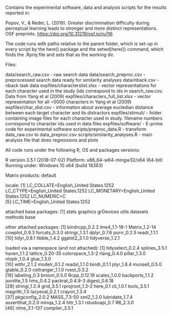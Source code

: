 Contains the experimental software, data and analysis scripts for the results reported in:

Popov, V., & Reder, L. (2019). Greater discrimination difficulty during perceptual learning leads to stronger and more distinct representations. OSF preprints. https://doi.org/10.31219/osf.io/ru7t6

The code runs with paths relative to the parent folder, which is set-up in every script by the here() package and the setwd(here()) command, which finds the .Rproj file and sets that as the working dir.

Files:

data/search_raw.csv - raw search data
data/search_preproc.csv - preprocessed search data ready for similarity analyses
data/nback.csv - nback task data
expfiles/characterslist.xlsx - vector representations for each character used in the study (ids correspond to ids in search_raw.csv. Data from Yang et al (2009)
expfiles/characters_full_list.xlsx - vector representation for all ~5000 characters in Yang et al (2009)
expfiles/char_dist.csv - information about average eucledian distance between each target character and its distractors
expfiles/stimuli/ - folder containing image files for each character used in study. filename numbers correspond to character ids used in data files
expfiles/software/ - E-prime code for experimental software
scripts/preproc_data.R - transform data_raw.csv to data_preproc.csv
scripts/similarity_analyses.R - main analysis file that does regressions and plots



All code runs under the following R, OS and packages versions:

R version 3.5.1 (2018-07-02)
Platform: x86_64-w64-mingw32/x64 (64-bit)
Running under: Windows 10 x64 (build 18363)

Matrix products: default

locale:
[1] LC_COLLATE=English_United States.1252  LC_CTYPE=English_United States.1252    LC_MONETARY=English_United States.1252 LC_NUMERIC=C                          
[5] LC_TIME=English_United States.1252    

attached base packages:
[1] stats     graphics  grDevices utils     datasets  methods   base     

other attached packages:
 [1] bindrcpp_0.2.2  lme4_1.1-18-1   Matrix_1.2-14   cowplot_0.9.3   forcats_0.3.0   stringr_1.3.1   dplyr_0.7.6     purrr_0.2.5     readr_1.1.1    
[10] tidyr_0.8.1     tibble_1.4.2    ggplot2_3.1.0   tidyverse_1.2.1

loaded via a namespace (and not attached):
 [1] tidyselect_0.2.4 splines_3.5.1    haven_1.1.2      lattice_0.20-35  colorspace_1.3-2 rlang_0.4.0      pillar_1.3.0     nloptr_1.0.4     glue_1.3.0      
[10] withr_2.1.2      modelr_0.1.2     readxl_1.1.0     bindr_0.1.1      plyr_1.8.4       munsell_0.5.0    gtable_0.2.0     cellranger_1.1.0 rvest_0.3.2     
[19] labeling_0.3     broom_0.5.0      Rcpp_0.12.19     scales_1.0.0     backports_1.1.2  jsonlite_1.5     hms_0.4.2        packrat_0.4.9-3  digest_0.6.18   
[28] stringi_1.2.4    grid_3.5.1       rprojroot_1.3-2  here_0.1         cli_1.0.1        tools_3.5.1      magrittr_1.5     lazyeval_0.2.1   crayon_1.3.4    
[37] pkgconfig_2.0.2  MASS_7.3-50      xml2_1.2.0       lubridate_1.7.4  assertthat_0.2.0 minqa_1.2.4      httr_1.3.1       rstudioapi_0.7   R6_2.3.0        
[46] nlme_3.1-137     compiler_3.5.1 

